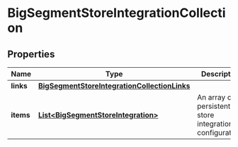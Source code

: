 

# BigSegmentStoreIntegrationCollection


## Properties

| Name | Type | Description | Notes |
|------------ | ------------- | ------------- | -------------|
|**links** | [**BigSegmentStoreIntegrationCollectionLinks**](BigSegmentStoreIntegrationCollectionLinks.md) |  |  |
|**items** | [**List&lt;BigSegmentStoreIntegration&gt;**](BigSegmentStoreIntegration.md) | An array of persistent store integration configurations |  |



